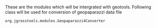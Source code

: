 These are the modules which will be intergrated with geotools.
Following class will be used for conversion of geopaparazzi data file
``` 
org.jgrasstools.modules.Geopaparazzi4Converter
```
